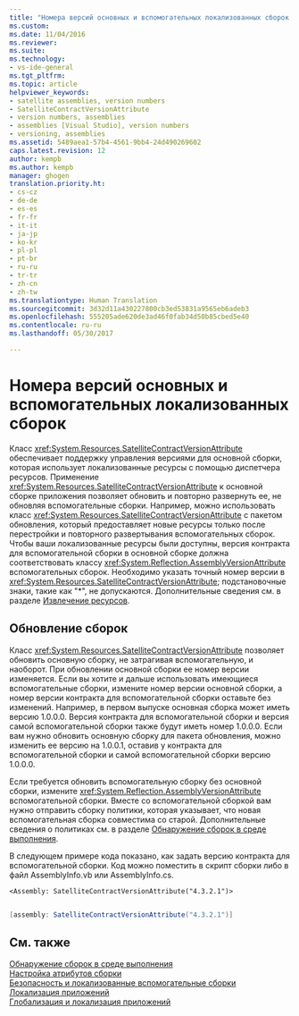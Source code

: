 ```yaml
---
title: "Номера версий основных и вспомогательных локализованных сборок | Документы Майкрософт"
ms.custom: 
ms.date: 11/04/2016
ms.reviewer: 
ms.suite: 
ms.technology:
- vs-ide-general
ms.tgt_pltfrm: 
ms.topic: article
helpviewer_keywords:
- satellite assemblies, version numbers
- SatelliteContractVersionAttribute
- version numbers, assemblies
- assemblies [Visual Studio], version numbers
- versioning, assemblies
ms.assetid: 5489aea1-57b4-4561-9bb4-24d490269602
caps.latest.revision: 12
author: kempb
ms.author: kempb
manager: ghogen
translation.priority.ht:
- cs-cz
- de-de
- es-es
- fr-fr
- it-it
- ja-jp
- ko-kr
- pl-pl
- pt-br
- ru-ru
- tr-tr
- zh-cn
- zh-tw
ms.translationtype: Human Translation
ms.sourcegitcommit: 3d32d11a430227800cb3ed53831a9565eb6adeb3
ms.openlocfilehash: 555205ade620de3ad46f0fab34d50b85cbed5e40
ms.contentlocale: ru-ru
ms.lasthandoff: 05/30/2017

---
```

# <a name="version-numbers-for-main-and-localized-satellite-assemblies"></a>Номера версий основных и вспомогательных локализованных сборок
Класс <xref:System.Resources.SatelliteContractVersionAttribute> обеспечивает поддержку управления версиями для основной сборки, которая использует локализованные ресурсы с помощью диспетчера ресурсов. Применение <xref:System.Resources.SatelliteContractVersionAttribute> к основной сборке приложения позволяет обновить и повторно развернуть ее, не обновляя вспомогательные сборки. Например, можно использовать класс <xref:System.Resources.SatelliteContractVersionAttribute> с пакетом обновления, который предоставляет новые ресурсы только после перестройки и повторного развертывания вспомогательных сборок. Чтобы ваши локализованные ресурсы были доступны, версия контракта для вспомогательной сборки в основной сборке должна соответствовать классу <xref:System.Reflection.AssemblyVersionAttribute> вспомогательных сборок. Необходимо указать точный номер версии в <xref:System.Resources.SatelliteContractVersionAttribute>; подстановочные знаки, такие как "*", не допускаются. Дополнительные сведения см. в разделе [Извлечение ресурсов](/dotnet/framework/resources/retrieving-resources-in-desktop-apps).  
  
## <a name="updating-assemblies"></a>Обновление сборок  
 Класс <xref:System.Resources.SatelliteContractVersionAttribute> позволяет обновить основную сборку, не затрагивая вспомогательную, и наоборот. При обновлении основной сборки ее номер версии изменяется. Если вы хотите и дальше использовать имеющиеся вспомогательные сборки, измените номер версии основной сборки, а номер версии контракта для вспомогательной сборки оставьте без изменений. Например, в первом выпуске основная сборка может иметь версию 1.0.0.0. Версия контракта для вспомогательной сборки и версия самой вспомогательной сборки также будут иметь номер 1.0.0.0. Если вам нужно обновить основную сборку для пакета обновления, можно изменить ее версию на 1.0.0.1, оставив у контракта для вспомогательной сборки и самой вспомогательной сборки версию 1.0.0.0.  
  
 Если требуется обновить вспомогательную сборку без основной сборки, измените <xref:System.Reflection.AssemblyVersionAttribute> вспомогательной сборки. Вместе со вспомогательной сборкой вам нужно отправить сборку политики, которая указывает, что новая вспомогательная сборка совместима со старой. Дополнительные сведения о политиках см. в разделе [Обнаружение сборок в среде выполнения](/dotnet/framework/deployment/how-the-runtime-locates-assemblies).  
  
 В следующем примере кода показано, как задать версию контракта для вспомогательной сборки. Код можно поместить в скрипт сборки либо в файл AssemblyInfo.vb или AssemblyInfo.cs.  
  
```vb#  
<Assembly: SatelliteContractVersionAttribute("4.3.2.1")>  
  
```  
  
```c#  
[assembly: SatelliteContractVersionAttribute("4.3.2.1")]  
```  
  
## <a name="see-also"></a>См. также  
 [Обнаружение сборок в среде выполнения](/dotnet/framework/deployment/how-the-runtime-locates-assemblies)   
 [Настройка атрибутов сборки](/dotnet/framework/app-domains/set-assembly-attributes)   
 [Безопасность и локализованные вспомогательные сборки](../ide/security-and-localized-satellite-assemblies.md)   
 [Локализация приложений](../ide/localizing-applications.md)   
 [Глобализация и локализация приложений](../ide/globalizing-and-localizing-applications.md)
